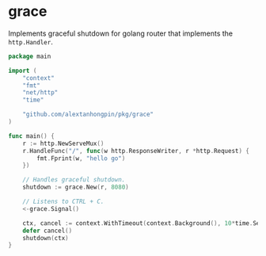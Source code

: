 # grace

Implements graceful shutdown for golang router that implements the `http.Handler`. 

```go
package main

import (
	"context"
	"fmt"
	"net/http"
	"time"

	"github.com/alextanhongpin/pkg/grace"
)

func main() {
	r := http.NewServeMux()
	r.HandleFunc("/", func(w http.ResponseWriter, r *http.Request) {
		fmt.Fprint(w, "hello go")
	})

	// Handles graceful shutdown.
	shutdown := grace.New(r, 8080)

	// Listens to CTRL + C.
	<-grace.Signal()

	ctx, cancel := context.WithTimeout(context.Background(), 10*time.Second)
	defer cancel()
	shutdown(ctx)
}
```
